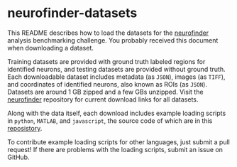 # neurofinder-datasets

This README describes how to load the datasets for the [neurofinder](http://neurofinder.codeneuro.org) analysis benchmarking challenge. You probably received this document when downloading a dataset.

Training datasets are provided with ground truth labeled regions for identified neurons, and testing datasets are provided without ground truth. Each downloadable dataset includes metadata (as `JSON`), images (as `TIFF`), and coordinates of identified neurons, also known as ROIs (as `JSON`). Datasets are around 1 GB zipped and a few GBs unzipped. Visit the [neurofinder](https://github.com/codeneuro/neurofinder) repository for current download links for all datasets.

Along with the data itself, each download includes example loading scripts in `python`, `MATLAB`, and `javascript`, the source code of which are in this [reposistory](https://github.com/codeneuro/neurofinder-datasets). 

To contribute example loading scripts for other languages, just submit a pull request! If there are problems with the loading scripts, submit an issue on GitHub.
